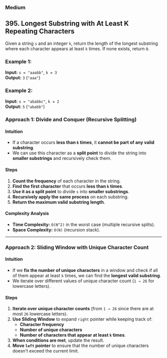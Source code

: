 ### Medium
## 395. Longest Substring with At Least K Repeating Characters
Given a string `s` and an integer `k`, return the length of the longest substring where each character appears at least `k` times. If none exists, return `0`.

### Example 1:
**Input:** `s = "aaabb"`, `k = 3`  
**Output:** `3` (`"aaa"`)

### Example 2:
**Input:** `s = "ababbc"`, `k = 2`  
**Output:** `5` (`"ababb"`)

### **Approach 1: Divide and Conquer (Recursive Splitting)**
#### **Intuition**
- If a character occurs **less than `k` times**, it **cannot be part of any valid substring**.
- We can use this character as a **split point** to divide the string into **smaller substrings** and recursively check them.

#### **Steps**
1. **Count the frequency** of each character in the string.
2. **Find the first character** that occurs **less than `k` times**.
3. **Use it as a split point** to divide `s` into **smaller substrings**.
4. **Recursively apply the same process** on each substring.
5. **Return the maximum valid substring length**.

#### **Complexity Analysis**
- **Time Complexity:** `O(N^2)` in the worst case (multiple recursive splits).
- **Space Complexity:** `O(N)` (recursion stack).

---

### **Approach 2: Sliding Window with Unique Character Count**
#### **Intuition**
- If we **fix the number of unique characters** in a window and check if all of them appear at least `k` times, we can find the **longest valid substring**.
- We iterate over different values of unique character count (`1 → 26` for lowercase letters).

#### **Steps**
1. **Iterate over unique character counts** (from `1 → 26` since there are at most `26` lowercase letters).
2. **Use Sliding Window** to expand `right` pointer while keeping track of:
   - **Character frequency**
   - **Number of unique characters**
   - **Number of characters that appear at least `k` times**.
3. **When conditions are met**, update the result.
4. **Move `left` pointer** to ensure that the number of unique characters doesn't exceed the current limit.
